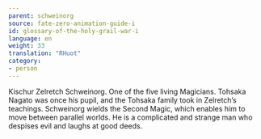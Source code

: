 ```yaml
---
parent: schweinorg
source: fate-zero-animation-guide-i
id: glossary-of-the-holy-grail-war-i
language: en
weight: 33
translation: "RHuot"
category:
- person
---
```


Kischur Zelretch Schweinorg. One of the five living Magicians. Tohsaka Nagato was once his pupil, and the Tohsaka family took in Zelretch’s teachings. Schweinorg wields the Second Magic, which enables him to move between parallel worlds. He is a complicated and strange man who despises evil and laughs at good deeds.
